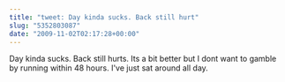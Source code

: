 ```yaml
---
title: "tweet: Day kinda sucks. Back still hurt"
slug: "5352803087"
date: "2009-11-02T02:17:28+00:00"
---
```

Day kinda sucks. Back still hurts. Its a bit better but I dont want to gamble by running within 48 hours. I've just sat around all day.